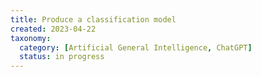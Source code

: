 ```yaml
---
title: Produce a classification model
created: 2023-04-22
taxonomy:
  category: [Artificial General Intelligence, ChatGPT]
  status: in progress
---
```

